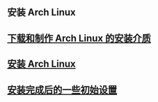 ## 安装 Arch Linux


## [下载和制作 Arch Linux 的安装介质](preparing_install_medium.md)

## [安装 Arch Linux](install_arch_linux.md)

## [安装完成后的一些初始设置](post_installation_configuration.md)
